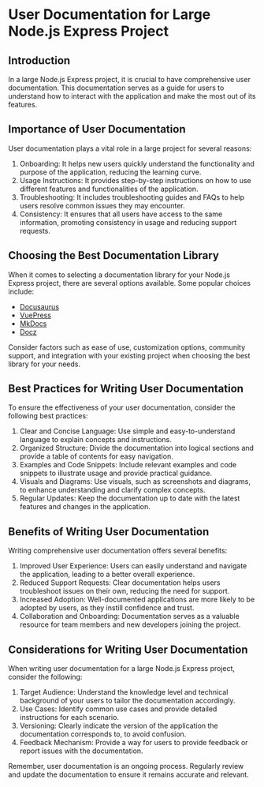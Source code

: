 # User Documentation for Large Node.js Express Project

## Introduction

In a large Node.js Express project, it is crucial to have comprehensive user documentation. This documentation serves as a guide for users to understand how to interact with the application and make the most out of its features.

## Importance of User Documentation

User documentation plays a vital role in a large project for several reasons:

1. Onboarding: It helps new users quickly understand the functionality and purpose of the application, reducing the learning curve.
2. Usage Instructions: It provides step-by-step instructions on how to use different features and functionalities of the application.
3. Troubleshooting: It includes troubleshooting guides and FAQs to help users resolve common issues they may encounter.
4. Consistency: It ensures that all users have access to the same information, promoting consistency in usage and reducing support requests.

## Choosing the Best Documentation Library

When it comes to selecting a documentation library for your Node.js Express project, there are several options available. Some popular choices include:

- [Docusaurus](https://docusaurus.io/)
- [VuePress](https://vuepress.vuejs.org/)
- [MkDocs](https://www.mkdocs.org/)
- [Docz](https://www.docz.site/)

Consider factors such as ease of use, customization options, community support, and integration with your existing project when choosing the best library for your needs.

## Best Practices for Writing User Documentation

To ensure the effectiveness of your user documentation, consider the following best practices:

1. Clear and Concise Language: Use simple and easy-to-understand language to explain concepts and instructions.
2. Organized Structure: Divide the documentation into logical sections and provide a table of contents for easy navigation.
3. Examples and Code Snippets: Include relevant examples and code snippets to illustrate usage and provide practical guidance.
4. Visuals and Diagrams: Use visuals, such as screenshots and diagrams, to enhance understanding and clarify complex concepts.
5. Regular Updates: Keep the documentation up to date with the latest features and changes in the application.

## Benefits of Writing User Documentation

Writing comprehensive user documentation offers several benefits:

1. Improved User Experience: Users can easily understand and navigate the application, leading to a better overall experience.
2. Reduced Support Requests: Clear documentation helps users troubleshoot issues on their own, reducing the need for support.
3. Increased Adoption: Well-documented applications are more likely to be adopted by users, as they instill confidence and trust.
4. Collaboration and Onboarding: Documentation serves as a valuable resource for team members and new developers joining the project.

## Considerations for Writing User Documentation

When writing user documentation for a large Node.js Express project, consider the following:

1. Target Audience: Understand the knowledge level and technical background of your users to tailor the documentation accordingly.
2. Use Cases: Identify common use cases and provide detailed instructions for each scenario.
3. Versioning: Clearly indicate the version of the application the documentation corresponds to, to avoid confusion.
4. Feedback Mechanism: Provide a way for users to provide feedback or report issues with the documentation.

Remember, user documentation is an ongoing process. Regularly review and update the documentation to ensure it remains accurate and relevant.
